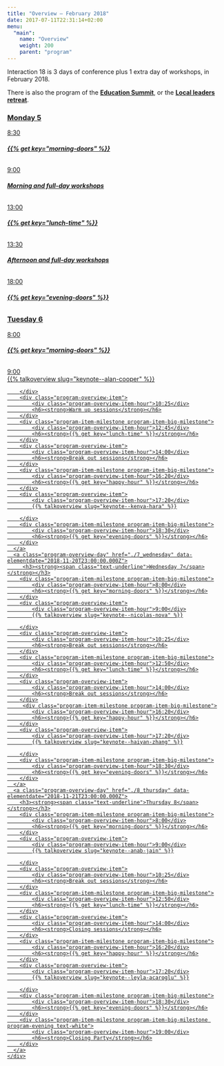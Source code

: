 ```yaml
---
title: "Overview – February 2018"
date: 2017-07-11T22:31:14+02:00
menu:
  "main":
    name: "Overview"
    weight: 200
    parent: "program"
---
```

Interaction 18 is 3 days of conference plus 1 extra day of workshops, in February 2018.  

There is also the program of the [**Education Summit**](http://edusummit.ixda.org/program.html), or the [**Local leaders retreat**](/events/local-leaders-retreat/).   

<div class="fullwidth spacer-t-b">
  <div class="container">
    <div class="program-overview">
      <a class="program-overview-day" href="./5_monday" data-elementdate="2018-11-19T23:00:00.000Z">
        <h3><strong><span class="text-underline">Monday 5</span></strong></h3>
        <div class="program-item-milestone program-item-big-milestone">
            <div class="program-overview-item-hour">8:30</div>
            <h6><strong>{{% get key="morning-doors" %}}</strong></h6>
        </div>
        <div class="program-overview-item">
            <div class="program-overview-item-hour">9:00</div>
            <h6><strong>Morning and full-day workshops</strong></h6>
        </div>
        <div class="program-item-milestone program-item-big-milestone">
            <div class="program-overview-item-hour">13:00</div>
            <h6><strong>{{% get key="lunch-time" %}}</strong></h6>
        </div>
        <div class="program-overview-item">
            <div class="program-overview-item-hour">13:30</div>
            <h6><strong>Afternoon and full-day workshops</strong></h6>
        </div>
        <div class="program-item-milestone program-item-big-milestone">
            <div class="program-overview-item-hour">18:00</div>
            <h6><strong>{{% get key="evening-doors" %}}</strong></h6>
        </div>
      </a>
      <a class="program-overview-day" href="./6_tuesday" data-elementdate="2018-11-19T23:00:00.000Z">
        <h3><strong><span class="text-underline">Tuesday 6</span></strong></h3>
        <div class="program-item-milestone program-item-big-milestone">
            <div class="program-overview-item-hour">8:00</div>
            <h6><strong>{{% get key="morning-doors" %}}</strong></h6>
        </div>
        <div class="program-overview-item">
            <div class="program-overview-item-hour">9:00</div>
            {{% talkoverview slug="keynote--alan-cooper" %}}

        </div>
        <div class="program-overview-item">
            <div class="program-overview-item-hour">10:25</div>
            <h6><strong>Warm up sessions</strong></h6>
        </div>
        <div class="program-item-milestone program-item-big-milestone">
            <div class="program-overview-item-hour">12:45</div>
            <h6><strong>{{% get key="lunch-time" %}}</strong></h6>
        </div>
        <div class="program-overview-item">
            <div class="program-overview-item-hour">14:00</div>
            <h6><strong>Break out sessions</strong></h6>
        </div>
        <div class="program-item-milestone program-item-big-milestone">
            <div class="program-overview-item-hour">16:20</div>
            <h6><strong>{{% get key="happy-hour" %}}</strong></h6>
        </div>
        <div class="program-overview-item">
            <div class="program-overview-item-hour">17:20</div>
            {{% talkoverview slug="keynote--kenya-hara" %}}

        </div>
        <div class="program-item-milestone program-item-big-milestone">
            <div class="program-overview-item-hour">18:30</div>
            <h6><strong>{{% get key="evening-doors" %}}</strong></h6>
        </div>
      </a>
      <a class="program-overview-day" href="./7_wednesday" data-elementdate="2018-11-20T23:00:00.000Z">
         <h3><strong><span class="text-underline">Wednesday 7</span></strong></h3>
        <div class="program-item-milestone program-item-big-milestone">
            <div class="program-overview-item-hour">8:00</div>
            <h6><strong>{{% get key="morning-doors" %}}</strong></h6>
        </div>
        <div class="program-overview-item">
            <div class="program-overview-item-hour">9:00</div>
            {{% talkoverview slug="keynote--nicolas-nova" %}}

        </div>
        <div class="program-overview-item">
            <div class="program-overview-item-hour">10:25</div>
            <h6><strong>Break out sessions</strong></h6>
        </div>
        <div class="program-item-milestone program-item-big-milestone">
            <div class="program-overview-item-hour">12:50</div>
            <h6><strong>{{% get key="lunch-time" %}}</strong></h6>
        </div>
        <div class="program-overview-item">
            <div class="program-overview-item-hour">14:00</div>
            <h6><strong>Break out sessions</strong></h6>
        </div>
         <div class="program-item-milestone program-item-big-milestone">
            <div class="program-overview-item-hour">16:20</div>
            <h6><strong>{{% get key="happy-hour" %}}</strong></h6>
        </div>
        <div class="program-overview-item">
            <div class="program-overview-item-hour">17:20</div>
            {{% talkoverview slug="keynote--haiyan-zhang" %}}

        </div>
        <div class="program-item-milestone program-item-big-milestone">
            <div class="program-overview-item-hour">18:30</div>
            <h6><strong>{{% get key="evening-doors" %}}</strong></h6>
        </div>
      </a>
      <a class="program-overview-day" href="./8_thursday" data-elementdate="2018-11-21T23:00:00.000Z">
        <h3><strong><span class="text-underline">Thursday 8</span></strong></h3>
        <div class="program-item-milestone program-item-big-milestone">
            <div class="program-overview-item-hour">8:00</div>
            <h6><strong>{{% get key="morning-doors" %}}</strong></h6>
        </div>
        <div class="program-overview-item">
            <div class="program-overview-item-hour">9:00</div>
            {{% talkoverview slug="keynote--anab-jain" %}}

        </div>
        <div class="program-overview-item">
            <div class="program-overview-item-hour">10:25</div>
            <h6><strong>Break out sessions</strong></h6>
        </div>
        <div class="program-item-milestone program-item-big-milestone">
            <div class="program-overview-item-hour">12:50</div>
            <h6><strong>{{% get key="lunch-time" %}}</strong></h6>
        </div>
        <div class="program-overview-item">
            <div class="program-overview-item-hour">14:00</div>
            <h6><strong>Closing sessions</strong></h6>
        </div>
        <div class="program-item-milestone program-item-big-milestone">
            <div class="program-overview-item-hour">16:20</div>
            <h6><strong>{{% get key="happy-hour" %}}</strong></h6>
        </div>
        <div class="program-overview-item">
            <div class="program-overview-item-hour">17:20</div>
            {{% talkoverview slug="keynote--leyla-acaroglu" %}}

        </div>
        <div class="program-item-milestone program-item-big-milestone">
            <div class="program-overview-item-hour">18:30</div>
            <h6><strong>{{% get key="evening-doors" %}}</strong></h6>
        </div>
        <div class="program-item-milestone program-item-big-milestone program-evening text-white">
            <div class="program-overview-item-hour">19:00</div>
            <h6><strong>Closing Party</strong></h6>
        </div>
      </a>
    </div>
  </div>
</div>
